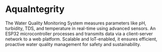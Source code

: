 # AquaIntegrity
The Water Quality Monitoring System measures parameters like pH, turbidity, TDS, and temperature in real-time using advanced sensors. An ESP32 microcontroller processes and transmits data via a client-server network to a web platform. Scalable and IoT-enabled, it ensures efficient, proactive water quality management for safety and sustainability.
